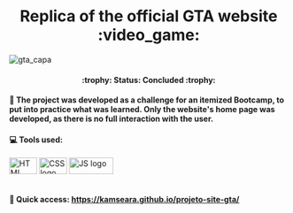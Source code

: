 <h1 align="center"> Replica of the official GTA website :video_game: </h1>

![gta_capa](https://github.com/KamSeara/projeto-site-gta/assets/88952312/865386da-3c26-4102-a473-b89990fc32c4)

<h4 align="center"> 
    :trophy:  Status: Concluded  :trophy:
</h4>

#### :pushpin: The project was developed as a challenge for an itemized Bootcamp, to put into practice what was learned. Only the website's home page was developed, as there is no full interaction with the user.

#### :computer: Tools used:

<div style="display: inline_block">
  <img align="center" alt="HTML logo" height="30" width="50"src="https://img.shields.io/badge/HTML-red"/>
  <img align="center" alt="CSS logo" height="30" width="50"src="https://img.shields.io/badge/CSS-blue"/>
  <img align="center" alt="JS logo" height="30" width="80"src="https://img.shields.io/badge/JavaScript-yellow"/>
</div>
<br>

#### :file_folder: Quick access: https://kamseara.github.io/projeto-site-gta/
